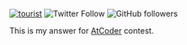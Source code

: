 [![tourist](https://img.shields.io/endpoint?url=https%3A%2F%2Fatcoder-badges.now.sh%2Fapi%2Fatcoder%2Fjson%2Foxide)](https://atcoder.jp/users/oxide)
![Twitter Follow](https://img.shields.io/twitter/follow/yu_9824?style=social)
![GitHub followers](https://img.shields.io/github/followers/yu-9824?style=social)

This is my answer for [AtCoder](https://atcoder.jp) contest.